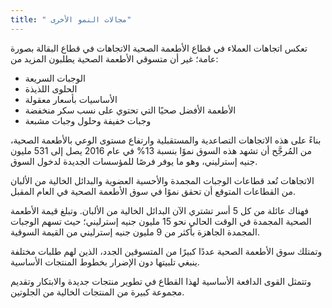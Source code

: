 ```yaml
---
title: " مجالات النمو الأخرى"
---
```

تعكس اتجاهات العملاء في قطاع الأطعمة الصحية الاتجاهات في قطاع البقالة بصورة عامة؛ غير أن متسوقي الأطعمة الصحية يطلبون المزيد من:
- الوجبات السريعة
- الحلوى اللذيذة
- الأساسيات بأسعار معقولة
- الأطعمة الأفضل صحيًا التي تحتوي على نسب سكر منخفضة
- وجبات خفيفة وحلول وجبات مشبعة

بناءً على هذه الاتجاهات التصاعدية والمستقبلية وارتفاع مستوى الوعي بالأطعمة الصحية، من المُرجَّح أن تشهد هذه السوق نموًا بنسبة 13% في عام 2016 يصل إلى 531 مليون جنيه إسترليني، وهو ما يوفر فرصًا للمؤسسات الجديدة لدخول السوق.

الاتجاهات
تُعد قطاعات الوجبات المجمدة والأحسية العضوية والبدائل الخالية من الألبان من القطاعات المتوقع أن تحقق نموًا في سوق الأطعمة الصحية في العام المقبل.

فهناك عائلة من كل 5 أسر تشتري الآن البدائل الخالية من الألبان. وتبلغ قيمة الأطعمة الصحية المجمدة في الوقت الحالي نحو 15 مليون جنيه إسترليني؛ حيث تسهم الوجبات المجمدة الجاهزة بأكثر من 9 مليون جنيه إسترليني من القيمة السوقية.

وتمتلك سوق الأطعمة الصحية عددًا كبيرًا من المتسوقين الجدد، الذين لهم طلبات مختلفة ينبغي تلبيتها دون الإضرار بخطوط المنتجات الأساسية.

وتتمثل القوى الدافعة الأساسية لهذا القطاع في تطوير منتجات جديدة والابتكار وتقديم مجموعة كبيرة من المنتجات الخالية من الجلوتين.
